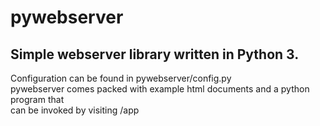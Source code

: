 # pywebserver

## Simple webserver library written in Python 3.

Configuration can be found in pywebserver/config.py  
pywebserver comes packed with example html documents and a python program that  
can be invoked by visiting /app
